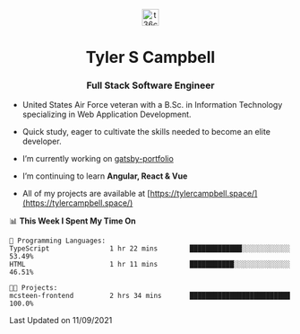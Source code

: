 <p align="center">
<a href="https://www.linkedin.com/in/t36campbell" target="blank"><img align="center" src="https://ik.imagekit.io/t36campbell/Portfolio/linkedin.png.original_m8bbGgPh6.png" alt="t36campbell" height="30" width="30" /></a>
</p>
<h1 align="center">Tyler S Campbell</h1>
<h3 align="center">Full Stack Software Engineer</h3>

* United States Air Force veteran with a B.Sc. in Information Technology specializing in Web Application Development. 

* Quick study, eager to cultivate the skills needed to become an elite developer.

* I’m currently working on [gatsby-portfolio](https://github.com/t36campbell/gatsby-portfolio)

* I’m continuing to learn **Angular, React & Vue**

* All of my projects are available at [https://tylercampbell.space/](https://tylercampbell.space/)

<!--START_SECTION:waka-->
📊 **This Week I Spent My Time On** 

```text
💬 Programming Languages: 
TypeScript               1 hr 22 mins        █████████████░░░░░░░░░░░░   53.49% 
HTML                     1 hr 11 mins        ███████████░░░░░░░░░░░░░░   46.51%

🐱‍💻 Projects: 
mcsteen-frontend         2 hrs 34 mins       █████████████████████████   100.0%

```


 Last Updated on 11/09/2021
<!--END_SECTION:waka-->

